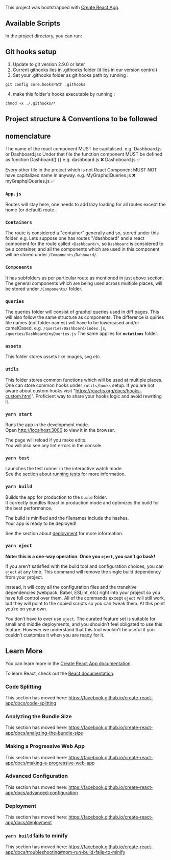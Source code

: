 This project was bootstrapped with [Create React App](https://github.com/facebook/create-react-app).

## Available Scripts

In the project directory, you can run:

## Git hooks setup

1. Update to git version 2.9.0 or later
2. Current githooks lies in .githooks folder (it lies in our version control)
3. Set your .githooks folder as git hooks path by running : 
```shell
git config core.hooksPath .githooks
```

4. make this folder's hooks executable by running :

```shell
chmod +x ./.githooks/*
```

## Project structure & Conventions to be followed

## nomenclature
The name of the react component MUST be capitalised. e.g. Dashboard.js or Dashboard.jsx
Under that file the function component MUST be defined as  function Dashboard() {}
e.g. dashboard.js :x:
     Dashoboard.js :white_check_mark:


Every other file in the project which is not React Component MUST NOT have capitalized name in anyway.
e.g. MyGraphqlQueries.js :x:
     myGraphqlQueries.js :white_check_mark:

### `App.js`
Routes will stay here, one needs to add lazy loading for all routes except the home (or default) route.

### `Containers`
The route is considered a "container" generally and so, stored under this folder. e.g. Lets suppose one has routes "/dashboard" and a react component for the route called `<Dashboard/>`, so `Dashboard` is considered to be a container, and all the components which are used in this component will be stored under `/Components/Dahboard/`.

### `Components`
It has subfolders as per particular route as mentioned in just above section. The general components which are being used across multiple places, will be stored under `/Components/` folder.

### `queries`
The queries folder will consist of graphql queries used in diff pages. This will also follow the same structure as components. The difference is quiries file names (not folder names) will have to be lowercased and/or camelCased.
e.g. `/queries/Dashboard/index.js`, `/queries/Dashboard/myQueries.js`
The same applies for **`mutations`** folder.

### `assets`
This folder stores assets like images, svg etc.

### `utils`
This folder stores common functions which will be used at multiple places. One can store common hooks under `/utils/hooks` setup. If you are not aware about custom hooks visit "https://reactjs.org/docs/hooks-custom.html". Proficient way to share your hooks logic and avoid rewriting it.



### `yarn start`

Runs the app in the development mode.<br />
Open [http://localhost:3000](http://localhost:3000) to view it in the browser.

The page will reload if you make edits.<br />
You will also see any lint errors in the console.

### `yarn test`

Launches the test runner in the interactive watch mode.<br />
See the section about [running tests](https://facebook.github.io/create-react-app/docs/running-tests) for more information.

### `yarn build`

Builds the app for production to the `build` folder.<br />
It correctly bundles React in production mode and optimizes the build for the best performance.

The build is minified and the filenames include the hashes.<br />
Your app is ready to be deployed!

See the section about [deployment](https://facebook.github.io/create-react-app/docs/deployment) for more information.

### `yarn eject`

**Note: this is a one-way operation. Once you `eject`, you can’t go back!**

If you aren’t satisfied with the build tool and configuration choices, you can `eject` at any time. This command will remove the single build dependency from your project.

Instead, it will copy all the configuration files and the transitive dependencies (webpack, Babel, ESLint, etc) right into your project so you have full control over them. All of the commands except `eject` will still work, but they will point to the copied scripts so you can tweak them. At this point you’re on your own.

You don’t have to ever use `eject`. The curated feature set is suitable for small and middle deployments, and you shouldn’t feel obligated to use this feature. However we understand that this tool wouldn’t be useful if you couldn’t customize it when you are ready for it.

## Learn More

You can learn more in the [Create React App documentation](https://facebook.github.io/create-react-app/docs/getting-started).

To learn React, check out the [React documentation](https://reactjs.org/).

### Code Splitting

This section has moved here: https://facebook.github.io/create-react-app/docs/code-splitting

### Analyzing the Bundle Size

This section has moved here: https://facebook.github.io/create-react-app/docs/analyzing-the-bundle-size

### Making a Progressive Web App

This section has moved here: https://facebook.github.io/create-react-app/docs/making-a-progressive-web-app

### Advanced Configuration

This section has moved here: https://facebook.github.io/create-react-app/docs/advanced-configuration

### Deployment

This section has moved here: https://facebook.github.io/create-react-app/docs/deployment

### `yarn build` fails to minify

This section has moved here: https://facebook.github.io/create-react-app/docs/troubleshooting#npm-run-build-fails-to-minify
